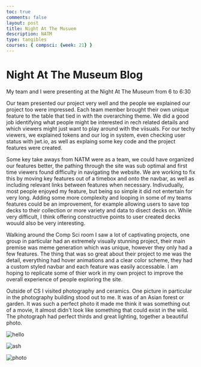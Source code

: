 ```yaml
---
toc: true
comments: false
layout: post
title: Night At The Musuem
description: NATM
type: tangibles
courses: { compsci: {week: 21} }
---
```


# Night At The Museum Blog
My team and I were presenting at the Night At The Museum from 6 to 6:30

Our team presented our project very well and the people we explained our project too were impressed. Each team member brought their own unique feature to the table that tied in with the overarching theme. We did a good job identifying what people might be interested in rech related details and which viewers might just want to play around with the viisuals. For our techy viewers, we explained tokens and our log in system, even checking user status with jwt.io, as well as explaing some key code and the project features were created.

Some key take aways from NATM were as a team, we could have organized our features better, the pathing through the site was sub optimal and first time viewers found difficulty in navigating the website. We are working to fix this by moving key features out of a timebox and onto the navbar, as well as including relevant links between features when necessary. Indivudually, most people enjoyed my feature, but being so simple it did not entertain for very long. Adding some more complexity and looping in some of my teams features could be an improvement, for example allowing users to save top decks to their collection or more variety and data to disect decks on. While very difficult, I think offering constructive points to user created decks wouuld also be very interesting.

Walking around the Comp Sci room I saw a lot of captivating projects, one group in particular had an extremely visually stunning project, their main premise was meme generation which was unique, however they only had a few features. The thing that was so great about their project to me was the detail, everything had hover animations and a clear color scheme, they had a custom styled navbar and each feature was easily accessable. I am hoping to replicate some of thier work in my own project to improve the overall experience of people exploring the site.

Outside of CS I visited photography and ceramics. One picture in particular in the photography building stood out to me. It was of an Asian forest or garden. It was such a perfect photo it made me think it was something out of a movie, it almost didn't look like something that could exist in the wild. The photograph had perfect thirds and great lighting, together a beautiful photo.

![hello](https://media.discordapp.net/attachments/1207760856704614511/1208124720264777788/899410D2-DCFC-4213-BFE8-4A09C38AF9F8IMG_2729.jpg?ex=65e224d3&is=65cfafd3&hm=1e463e9185e324a1f5573b1939812a5b5cf0b0c2a58d88bbf54128650602f319&=&format=webp&width=761&height=571)


![ash](https://media.discordapp.net/attachments/1207760856704614511/1208124721523064832/19E05BD2-B2CA-4F7C-84B4-C45228F05021IMG_2726.jpg?ex=65e224d3&is=65cfafd3&hm=867a4416013171af908c6bb71a64acef7185ffbcdb73f23c13ecfdc05fc221fe&=&format=webp&width=428&height=571)

![photo](https://media.discordapp.net/attachments/1207760856704614511/1208124720797581372/IMG_6964.jpg?ex=65e224d3&is=65cfafd3&hm=44c6ee34e2f57c1602e776dfc81e9040eb6454d9ba1c9fb569d501fcbbefa41a&=&format=webp&width=760&height=571)